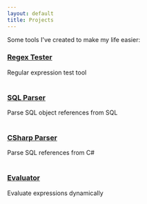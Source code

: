 ```yaml
---
layout: default
title: Projects
---
```


Some tools I've created to make my life easier:

### [Regex Tester](https://github.com/cs31415/RegexTester)
Regular expression test tool
<br/>
<br/>
### [SQL Parser](https://github.com/cs31415/sqlparser)
Parse SQL object references from SQL
<br/>
<br/>
### [CSharp Parser](https://github.com/cs31415/csparser)
Parse SQL references from C#
<br/>
<br/>
### [Evaluator](https://github.com/cs31415/Evaluator)
Evaluate expressions dynamically